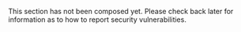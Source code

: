 This section has not been composed yet. Please check back later for information as to how to report security vulnerabilities.